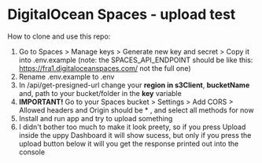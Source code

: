# DigitalOcean Spaces - upload test

How to clone and use this repo:
1. Go to Spaces > Manage keys >  Generate new key and secret > Copy it into .env.example (note: the SPACES_API_ENDPOINT should be like this: https://fra1.digitaloceanspaces.com/ not the full one)
2. Rename .env.example to .env
3. In /api/get-presigned-url change your **region in s3Client**, **bucketName** and, path to your bucket/folder in the **key** variable
4. **IMPORTANT!** Go to your Spaces bucket > Settings > Add CORS > Allowed headers and Origin should be * , and select all methods for now
5. Install and run app and try to upload something
6. I didn't bother too much to make it look preety, so if you press Upload inside the uppy Dashboard it will show sucess, but only if you press the upload button below it will you get the response printed out into the console
